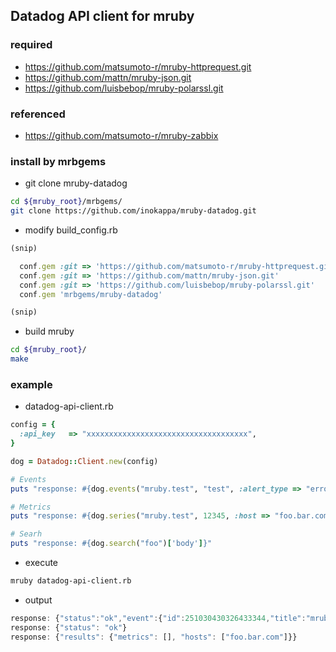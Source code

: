 ## Datadog API client for mruby

### required

- https://github.com/matsumoto-r/mruby-httprequest.git
- https://github.com/mattn/mruby-json.git
- https://github.com/luisbebop/mruby-polarssl.git

### referenced

- https://github.com/matsumoto-r/mruby-zabbix 

### install by mrbgems

- git clone mruby-datadog

```sh
cd ${mruby_root}/mrbgems/
git clone https://github.com/inokappa/mruby-datadog.git
```

- modify build_config.rb

```ruby
(snip)

  conf.gem :git => 'https://github.com/matsumoto-r/mruby-httprequest.git'
  conf.gem :git => 'https://github.com/mattn/mruby-json.git'
  conf.gem :git => 'https://github.com/luisbebop/mruby-polarssl.git'
  conf.gem 'mrbgems/mruby-datadog'

(snip)
```

- build mruby

```sh
cd ${mruby_root}/
make
```

### example

- datadog-api-client.rb

```ruby
config = {
  :api_key   => "xxxxxxxxxxxxxxxxxxxxxxxxxxxxxxxxxxxx",
}

dog = Datadog::Client.new(config)

# Events
puts "response: #{dog.events("mruby.test", "test", :alert_type => "error")['body']}"

# Metrics
puts "response: #{dog.series("mruby.test", 12345, :host => "foo.bar.com")['body']}"

# Searh
puts "response: #{dog.search("foo")['body']}"
```

- execute

```sh
mruby datadog-api-client.rb
```

- output

```javascript
response: {"status":"ok","event":{"id":251030430326433344,"title":"mruby","text":"test","date_happened":1446077768,"handle":null,"priority":null,"related_event_id":null,"tags":null,"url":"https://propjoe.agent.datadoghq.com/event/event?id=251030430326433344"}}
response: {"status": "ok"}
response: {"results": {"metrics": [], "hosts": ["foo.bar.com"]}}
```
